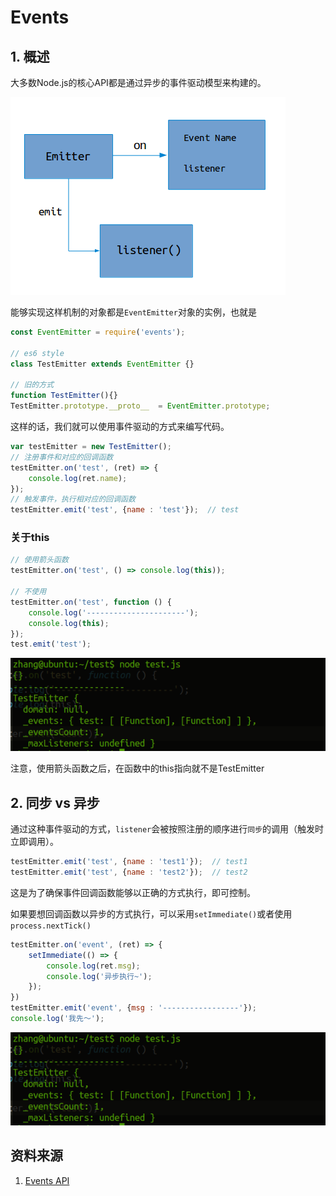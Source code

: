 # Events

## 1. 概述

大多数Node.js的核心API都是通过异步的事件驱动模型来构建的。

![event-01](../../images/event-01.png)

能够实现这样机制的对象都是`EventEmitter`对象的实例，也就是

```javascript
const EventEmitter = require('events');

// es6 style
class TestEmitter extends EventEmitter {}

// 旧的方式
function TestEmitter(){}
TestEmitter.prototype.__proto__  = EventEmitter.prototype; 
```

这样的话，我们就可以使用事件驱动的方式来编写代码。

```javascript
var testEmitter = new TestEmitter();
// 注册事件和对应的回调函数
testEmitter.on('test', (ret) => {
    console.log(ret.name);
});
// 触发事件，执行相对应的回调函数
testEmitter.emit('test', {name : 'test'});  // test
```

###  关于this

```javascript
// 使用箭头函数
testEmitter.on('test', () => console.log(this));

// 不使用
testEmitter.on('test', function () {
    console.log('----------------------');
    console.log(this);
});
test.emit('test');
```

![event-02](../../images/event-02.png)

注意，使用箭头函数之后，在函数中的this指向就不是TestEmitter

## 2. 同步 vs 异步

通过这种事件驱动的方式，`listener`会被按照注册的顺序进行`同步`的调用（触发时立即调用）。

```javascript
testEmitter.emit('test', {name : 'test1'});  // test1
testEmitter.emit('test', {name : 'test2'});  // test2
```

这是为了确保事件回调函数能够以正确的方式执行，即可控制。

如果要想回调函数以异步的方式执行，可以采用`setImmediate()`或者使用`process.nextTick()`

```javascript
testEmitter.on('event', (ret) => {
    setImmediate(() => {
        console.log(ret.msg);
        console.log('异步执行~');
    });
})
testEmitter.emit('event', {msg : '-----------------'});
console.log('我先～');
```

![event-02](../../images/event-02.png)


## 资料来源

1. [Events API](https://nodejs.org/dist/latest-v6.x/docs/api/events.html#events_events)